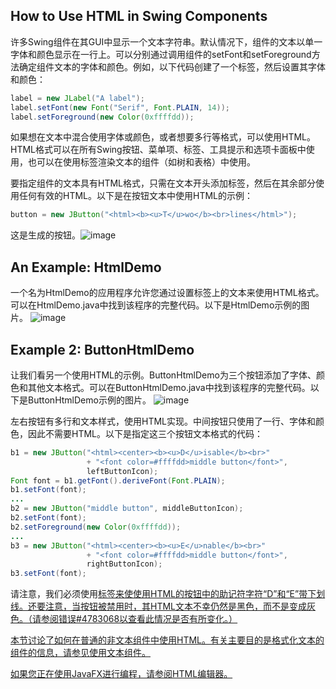 ## How to Use HTML in Swing Components
许多Swing组件在其GUI中显示一个文本字符串。默认情况下，组件的文本以单一字体和颜色显示在一行上。可以分别通过调用组件的setFont和setForeground方法确定组件文本的字体和颜色。例如，以下代码创建了一个标签，然后设置其字体和颜色：

```java
label = new JLabel("A label");
label.setFont(new Font("Serif", Font.PLAIN, 14));
label.setForeground(new Color(0xffffdd));
```

如果想在文本中混合使用字体或颜色，或者想要多行等格式，可以使用HTML。HTML格式可以在所有Swing按钮、菜单项、标签、工具提示和选项卡面板中使用，也可以在使用标签渲染文本的组件（如树和表格）中使用。

要指定组件的文本具有HTML格式，只需在文本开头添加<html>标签，然后在其余部分使用任何有效的HTML。以下是在按钮文本中使用HTML的示例：

```java
button = new JButton("<html><b><u>T</u>wo</b><br>lines</html>");
```

这是生成的按钮。![image](https://github.com/guangying23/java/assets/54796147/9da24990-089b-4e4a-a5c7-fbf74f4cd0a7)

## An Example: HtmlDemo
一个名为HtmlDemo的应用程序允许您通过设置标签上的文本来使用HTML格式。可以在HtmlDemo.java中找到该程序的完整代码。以下是HtmlDemo示例的图片。
![image](https://github.com/guangying23/java/assets/54796147/6d999b57-724d-4283-938e-65988e43a659)

## Example 2: ButtonHtmlDemo
让我们看另一个使用HTML的示例。ButtonHtmlDemo为三个按钮添加了字体、颜色和其他文本格式。可以在ButtonHtmlDemo.java中找到该程序的完整代码。以下是ButtonHtmlDemo示例的图片。
![image](https://github.com/guangying23/java/assets/54796147/118cef18-3641-46bb-9453-9c560ae77a95)

左右按钮有多行和文本样式，使用HTML实现。中间按钮只使用了一行、字体和颜色，因此不需要HTML。以下是指定这三个按钮文本格式的代码：

```java
b1 = new JButton("<html><center><b><u>D</u>isable</b><br>"
                 + "<font color=#ffffdd>middle button</font>",
                 leftButtonIcon);
Font font = b1.getFont().deriveFont(Font.PLAIN);
b1.setFont(font);
...
b2 = new JButton("middle button", middleButtonIcon);
b2.setFont(font);
b2.setForeground(new Color(0xffffdd));
...
b3 = new JButton("<html><center><b><u>E</u>nable</b><br>"
                 + "<font color=#ffffdd>middle button</font>",
                 rightButtonIcon);
b3.setFont(font);
```

请注意，我们必须使用<u>标签来使使用HTML的按钮中的助记符字符“D”和“E”带下划线。还要注意，当按钮被禁用时，其HTML文本不幸仍然是黑色，而不是变成灰色。（请参阅错误#4783068以查看此情况是否有所变化。）

本节讨论了如何在普通的非文本组件中使用HTML。有关主要目的是格式化文本的组件的信息，请参见使用文本组件。

如果您正在使用JavaFX进行编程，请参阅HTML编辑器。

